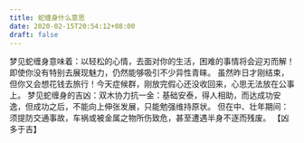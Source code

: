 ```yaml
---
title: 蛇缠身什么意思
date: 2020-02-15T20:54:12+08:00
draft: false
---
```


梦见蛇缠身意味着：以轻松的心情，去面对你的生活，困难的事情将会迎刃而解！即使你没有特别去展现魅力，仍然能够吸引不少异性青睐。
虽然昨日才刚结束，但你又会想花钱去旅行！今天症候群，刚放完假心还没收回来，心思无法放在公事上。
梦见蛇缠身的吉凶：双木协力抗一金：基础安泰，得人相助，而达成功安逸，但成功之后，不能向上伸张发展，只能勉强维持原状。
但在中、壮年期间：须提防交通事故，车祸或被金属之物所伤致危，甚至遭遇半身不逐而残废。
【凶多于吉】